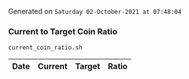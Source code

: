 Generated on `Saturday 02-October-2021 at 07:48:04`

### Current to Target Coin Ratio
`current_coin_ratio.sh`

Date|Current|Target|Ratio
---|---|---|---
